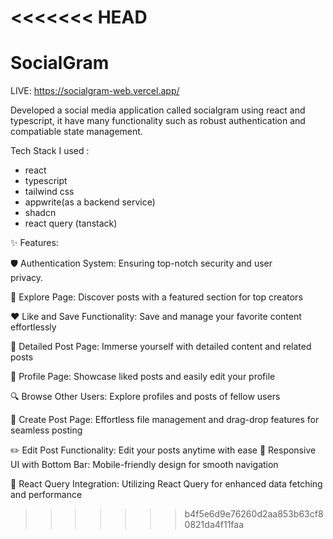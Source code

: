 <<<<<<< HEAD
=======

# SocialGram
LIVE: https://socialgram-web.vercel.app/

  

Developed a social media application called socialgram using react and typescript, it have many functionality such as robust authentication and compatiable state management.

Tech Stack I used : 
- react
- typescript
- tailwind css
- appwrite(as a backend service)
- shadcn 
- react query (tanstack)

✨ Features:

🛡️ Authentication System: Ensuring top-notch security and user   
    privacy.

🌟 Explore Page: Discover posts with a featured section for top creators

❤️ Like and Save Functionality: Save and manage your favorite content effortlessly

📝 Detailed Post Page: Immerse yourself with detailed content and related posts

👤 Profile Page: Showcase liked posts and easily edit your profile

🔍 Browse Other Users: Explore profiles and posts of fellow users

📸 Create Post Page: Effortless file management and drag-drop features for seamless posting

✏️ Edit Post Functionality: Edit your posts anytime with ease
📱 Responsive UI with Bottom Bar: Mobile-friendly design for smooth navigation

🔄 React Query Integration: Utilizing React Query for enhanced data fetching and performance





>>>>>>> b4f5e6d9e76260d2aa853b63cf80821da4f11faa
